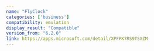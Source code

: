 ```yaml
---
name: "FlyClock"
categories: ['business']
compatibility: emulation
display_result: "Compatible"
version_from: "6.2.0"
link: https://apps.microsoft.com/detail/XPFPK7RS9TSXZM
---
```

